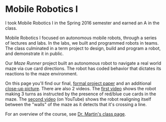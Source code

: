 Mobile Robotics I
=================

I took Mobile Robotics I in the Spring 2016 semester and earned an A in
the class.

Mobile Robotics I focused on autonomous mobile robots, through a series
of lectures and labs. In the labs, we built and programmed robots in
teams. The class culminated in a term project to design, build and
program a robot, and demonstrate it in public.

Our _Maze Runner_ project built an autonomous robot to navigate a real
world maze via cue card directions. The robot has coded behavior that
dictates its reactions to the maze environment.

On this page you'll find our final, [formal project paper][1] and an
additional [close-up picture][2]. There are also 2 videos. The [first
video][3] shows the robot making 3 turns as instructed by the presence
of red/blue cue cards in the maze. The [second video][4] (on YouTube)
shows the robot realigning itself between the "walls" of the maze as it
detects that it's crossing a line.

For an overview of the course, see [Dr. Martin's class page][5].

[1]: hale_dibble_forsyth_maze_runner.pdf                    "PDF Final Paper"
[2]: RobotCloseup.jpg                                       "Close-up Picture"
[3]: Robot3Turns.mp4                                        "Video of 3 turns"
[4]: https://www.youtube.com/watch?v=EDUWYasbZIA            "Video of alignment between lines"
[5]: http://www.cs.uml.edu/ecg/index.php/MRIspr16/MRIspr16  "COMP.4510 Mobile Robotics I"
